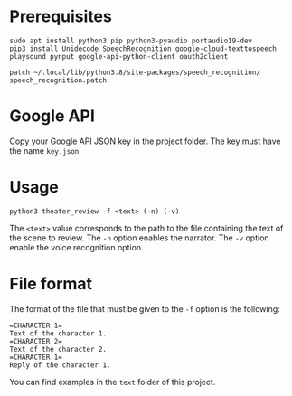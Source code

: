 # Prerequisites
```
sudo apt install python3 pip python3-pyaudio portaudio19-dev
pip3 install Unidecode SpeechRecognition google-cloud-texttospeech playsound pynput google-api-python-client oauth2client

patch ~/.local/lib/python3.8/site-packages/speech_recognition/ speech_recognition.patch
```

# Google API

Copy your Google API JSON key in the project folder. The key must have the name `key.json`.

# Usage
```
python3 theater_review -f <text> (-n) (-v)
```

The `<text>` value corresponds to the path to the file containing the text of the scene to review.
The `-n` option enables the narrator. The `-v` option enable the voice recognition option.

# File format

The format of the file that must be given to the `-f` option is the following:
```
=CHARACTER 1=
Text of the character 1.
=CHARACTER 2=
Text of the character 2.
=CHARACTER 1=
Reply of the character 1.
```

You can find examples in the `text` folder of this project.
